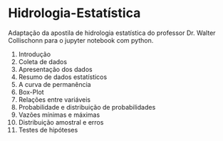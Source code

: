 # Hidrologia-Estatística

Adaptação da apostila de hidrologia estatística do professor Dr. Walter Collischonn para o jupyter notebook com python.

1. Introdução
2. Coleta de dados
3. Apresentação dos dados
4. Resumo de dados estatísticos
5. A curva de permanência 
6. Box-Plot
7. Relações entre variáveis
8. Probabilidade e distribuição de probabilidades
9. Vazões mínimas e máximas
10. Distribuição amostral e erros
11. Testes de hipóteses
